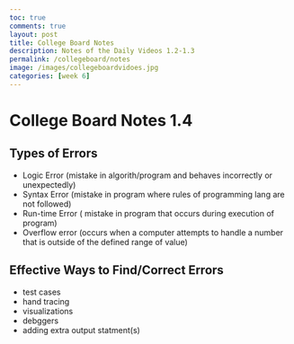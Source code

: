 ```yaml
---
toc: true
comments: true
layout: post
title: College Board Notes
description: Notes of the Daily Videos 1.2-1.3
permalink: /collegeboard/notes
image: /images/collegeboardvidoes.jpg
categories: [week 6]
---
```


# College Board Notes 1.4

## Types of Errors
- Logic Error (mistake in algorith/program and behaves incorrectly or unexpectedly)
- Syntax Error (mistake in program where rules of programming lang are not followed)
- Run-time Error ( mistake in program that occurs during execution of program)
- Overflow error (occurs when a computer attempts to handle a number that is outside of the defined range of value)

## Effective Ways to Find/Correct Errors
- test cases
- hand tracing
- visualizations
- debggers
- adding extra output statment(s)

